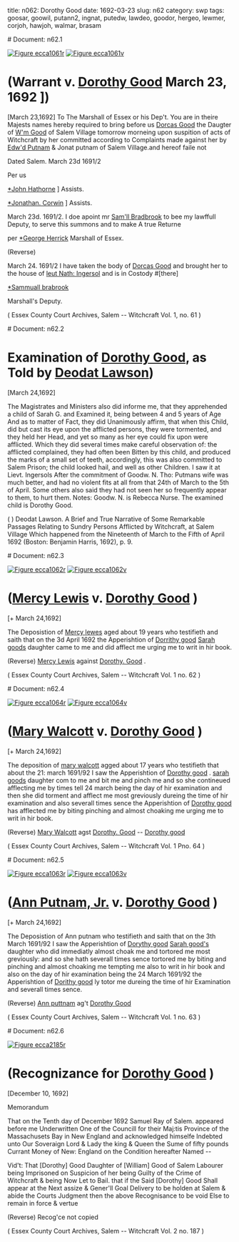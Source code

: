 title: n062: Dorothy Good
date: 1692-03-23
slug: n62
category: swp
tags: goosar, goowil, putann2, ingnat, putedw, lawdeo, goodor, hergeo, lewmer, corjoh, hawjoh, walmar, brasam


<div markdown class="doc" id="n62.1"># Document: n62.1

[![Figure ecca1061r](archives/ecca/thumb/ecca1061r.jpg)](archives/ecca/large/ecca1061r.jpg)
[![Figure ecca1061v](archives/ecca/thumb/ecca1061v.jpg)](archives/ecca/large/ecca1061v.jpg)

# (Warrant v. [Dorothy Good](/tag/goodor.html) March 23, 1692 ])
[March 23,1692] To The Marshall of Essex or his Dep't. 
You are in theire Majests names hereby required to bring before us [Dorcas Good](/tag/goodor.html) the Daugter of [W'm Good](/tag/goowil.html) of Salem Village tomorrow morneing upon suspition of acts of Witchcraft by her committed according to Complaints made against her by [Edw'd Putnam](/tag/putedw.html) & Jonat putnam of Salem Village.and hereof faile not

Dated Salem. March 23d 1691/2

Per us 

[*John Hathorne](/tag/hawjoh.html) ] Assists.

[*Jonathan. Corwin](/tag/corjoh.html) ] Assists.

March 23d. 1691/2. I doe apoint mr [Sam'll Bradbrook](/tag/brasam.html) to bee my lawffull Deputy, to serve this summons and to make A true Returne

per [*George Herrick](/tag/hergeo.html) Marshall of Essex.

(Reverse) 

March 24. 1691/2 I have taken the body of [Dorcas Good](/tag/goodor.html) and brought her to the house of [leut Nath: Ingersol](/tag/ingnat.html) and is in Costody #[there]

[*Sammuall brabrook](/tag/brasam.html)

Marshall's Deputy. 

( Essex County Court Archives, Salem -- Witchcraft Vol. 1, no. 61 )
</div><div markdown class="doc" id="n62.2"># Document: n62.2


# Examination of [Dorothy Good](/tag/goodor.html), as Told by [Deodat Lawson](/tag/lawdeo.html))

[March 24,1692]

The Magistrates and Ministers also did informe me, that they apprehended a child of Sarah G. and Examined it, being between 4 and 5 years of Age And as to matter of Fact, they did Unanimously affirm, that when this Child, did but cast its eye upon the afflicted persons, they were tormented, and they held her Head, and yet so many as her eye could fix upon were afflicted. Which they did several times make careful observation of: the afflicted complained, they had often been Bitten by this child, and produced the marks of a small set of teeth, accordingly, this was also committed to Salem Prison; the child looked hail, and well as other Children. I saw it at Lievt. Ingersols After the commitment of Goodw. N. Tho: Putmans wife was much better, and had no violent fits at all from that 24th of March to the 5th of April. Some others also said they had not seen her so frequently appear to them, to hurt them. Notes: Goodw. N. is Rebecca Nurse. The examined child is Dorothy Good.

(  ) Deodat Lawson. A Brief and True Narrative of Some Remarkable Passages Relating to Sundry Persons Afflicted by Witchcraft, at Salem Village Which happened from the Nineteenth of March to the Fifth of April 1692 (Boston: Benjamin Harris, 1692), p. 9.
</div><div markdown class="doc" id="n62.3"># Document: n62.3

[![Figure ecca1062r](archives/ecca/thumb/ecca1062r.jpg)](archives/ecca/large/ecca1062r.jpg)
[![Figure ecca1062v](archives/ecca/thumb/ecca1062v.jpg)](archives/ecca/large/ecca1062v.jpg)

# ([Mercy Lewis](/tag/lewmer.html) v. [Dorothy Good](/tag/goodor.html) )

[+ March 24,1692]

The Deposistion of [Mercy lewes](/tag/lewmer.html) aged about 19 years who testifieth and saith that on the 3d April 1692 the Apperishtion of [Dorrithy good](/tag/goodor.html) [Sarah goods](/tag/goosar.html) daughter came to me and did afflect me urging me to writ in hir book.

(Reverse) [Mercy Lewis](/tag/lewmer.html) against [Dorothy. Good](/tag/goodor.html) .

( Essex County Court Archives, Salem -- Witchcraft Vol. 1 no. 62 )
</div><div markdown class="doc" id="n62.4"># Document: n62.4

[![Figure ecca1064r](archives/ecca/thumb/ecca1064r.jpg)](archives/ecca/large/ecca1064r.jpg)
[![Figure ecca1064v](archives/ecca/thumb/ecca1064v.jpg)](archives/ecca/large/ecca1064v.jpg)

# ([Mary Walcott](/tag/walmar.html) v. [Dorothy Good](/tag/goodor.html) )

[+ March 24,1692]

The deposition of [mary walcott](/tag/walmar.html) agged about 17 years who testifieth that about the 21: march 1691/92 I saw the Apperishtion of [Dorothy good](/tag/goodor.html) . [sarah goods](/tag/goosar.html) daughter com to me and bit me and pinch me and so she contineued afflecting me by times tell 24 march being the day of hir examination and then she did torment and afflect me most greviously dureing the time of hir examination and also severall times sence the Apperishtion of [Dorothy good](/tag/goodor.html) has afflected me by biting pinching and almost choaking me urging me to writ in hir book.

(Reverse) [Mary Walcott](/tag/walmar.html) agst [Dorothy. Good](/tag/goodor.html) -- [Dorothy good](/tag/goodor.html)

( Essex County Court Archives, Salem -- Witchcraft Vol. 1 Pno. 64 )
</div><div markdown class="doc" id="n62.5"># Document: n62.5

[![Figure ecca1063r](archives/ecca/thumb/ecca1063r.jpg)](archives/ecca/large/ecca1063r.jpg)
[![Figure ecca1063v](archives/ecca/thumb/ecca1063v.jpg)](archives/ecca/large/ecca1063v.jpg)

# ([Ann Putnam, Jr.](/tag/putann2.html) v. [Dorothy Good](/tag/goodor.html) )

[+ March 24,1692]

The Deposistion of Ann putnam  who testifieth and saith that on the 3th March 1691/92 I saw the Apperishtion of [Dorythy good](/tag/goodor.html) [Sarah good's](/tag/goodor.html) daughter who did immediatly almost choak me and tortored me most greviously: and so she hath severall times sence tortored me by biting and pinching and almost choaking me tempting me also to writ in hir book and also on the day of hir examination being the 24 March 1691/92 the Apperishtion of [Dorithy good](/tag/goodor.html)  ly totor me dureing the time of hir Examination and severall times sence.

(Reverse) [Ann puttnam](/tag/putann2.html) ag't [Dorothy Good](/tag/goodor.html)

( Essex County Court Archives, Salem -- Witchcraft Vol. 1 no. 63 )
</div><div markdown class="doc" id="n62.6"># Document: n62.6

[![Figure ecca2185r](archives/ecca/thumb/ecca2185r.jpg)](archives/ecca/large/ecca2185r.jpg)

# (Recognizance for [Dorothy Good](/tag/goodor.html) )

[December 10, 1692]

Memorandum 

That on the Tenth day of December 1692 Samuel Ray of Salem. appeared before me Underwritten One of the Councill for their Maj:tis Province of the Massachusets Bay in New England and acknowledged himselfe Indebted unto Our Soveraign Lord & Lady the king & Queen the Sume of fifty pounds Currant Money of New: England on the Condition hereafter Named --

Vid't: That [Dorothy] Good Daughter of [William] Good of Salem Labourer being Imprisoned on Suspicion of her being Guilty of the Crime of Witchcraft & being Now Let to Bail. that if the Said [Dorothy] Good Shall appear at the Next assize & Gener'll Goal Delivery to be holden at Salem & abide the Courts Judgment then the above Recognisance to be void Else to remain in force & vertue 

(Reverse) Recog'ce not copied 

( Essex County Court Archives, Salem -- Witchcraft Vol. 2 no. 187 )
</div>